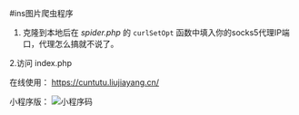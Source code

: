 

#ins图片爬虫程序

1. 克隆到本地后在 *spider.php* 的 `curlSetOpt` 函数中填入你的socks5代理IP端口，代理怎么搞就不说了。

2.访问 index.php

在线使用：
https://cuntutu.liujiayang.cn/

小程序版：
![小程序码](https://www.liujiayang.cn/cuntutu/gh_c83a5fccd1be_430.jpg)